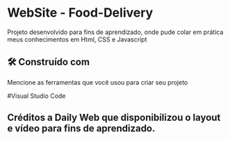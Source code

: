 # WebSite - Food-Delivery

Projeto desenvolvido para fins de aprendizado, onde pude colar em prática meus conhecimentos em Html, CSS e Javascript

## 🛠️ Construído com

Mencione as ferramentas que você usou para criar seu projeto

#Visual Studio Code

## Créditos a Daily Web que disponibilizou o layout e vídeo para fins de aprendizado.





